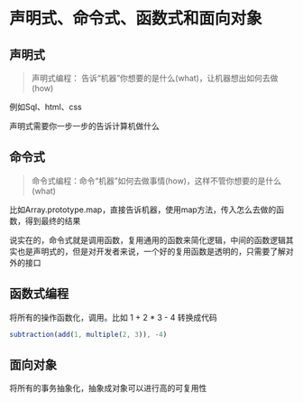 # 声明式、命令式、函数式和面向对象

## 声明式
> 声明式编程： 告诉“机器”你想要的是什么(what)，让机器想出如何去做(how)

例如Sql、html、css

声明式需要你一步一步的告诉计算机做什么

## 命令式
> 命令式编程：命令“机器”如何去做事情(how)，这样不管你想要的是什么(what)

比如Array.prototype.map，直接告诉机器，使用map方法，传入怎么去做的函数，得到最终的结果

说实在的，命令式就是调用函数，复用通用的函数来简化逻辑，中间的函数逻辑其实也是声明式的，但是对开发者来说，一个好的复用函数是透明的，只需要了解对外的接口


## 函数式编程
将所有的操作函数化，调用。比如 1 + 2 * 3 - 4 转换成代码
```javascript
subtraction(add(1, multiple(2, 3)), -4)
```


## 面向对象
将所有的事务抽象化，抽象成对象可以进行高的可复用性